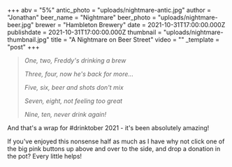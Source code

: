+++
abv = "5%"
antic_photo = "uploads/nightmare-antic.jpg"
author = "Jonathan"
beer_name = "Nightmare"
beer_photo = "uploads/nightmare-beer.jpg"
brewer = "Hambleton Brewery"
date = 2021-10-31T17:00:00.000Z
publishdate = 2021-10-31T17:00:00.000Z
thumbnail = "uploads/nightmare-thumbnail.jpg"
title = "A Nightmare on Beer Street"
video = ""
_template = "post"
+++

> _One, two, Freddy's drinking a brew_
>
> _Three, four, now he's back for more..._
>
> _Five, six, beer and shots don't mix_
>
> _Seven, eight, not feeling too great_
>
> _Nine, ten, never drink again!_

And that's a wrap for #drinktober 2021 - it's been absolutely amazing! 

If you've enjoyed this nonsense half as much as I have why not click one of the big pink buttons up above and over to the side, and drop a donation in the pot? Every little helps!
